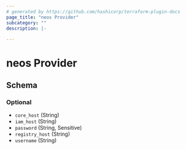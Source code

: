 ```yaml
---
# generated by https://github.com/hashicorp/terraform-plugin-docs
page_title: "neos Provider"
subcategory: ""
description: |-
  
---
```


# neos Provider





<!-- schema generated by tfplugindocs -->
## Schema

### Optional

- `core_host` (String)
- `iam_host` (String)
- `password` (String, Sensitive)
- `registry_host` (String)
- `username` (String)
